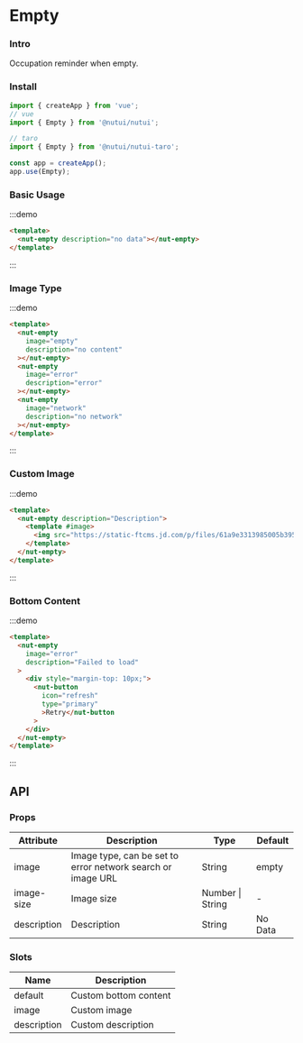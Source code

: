 # Empty

### Intro

Occupation reminder when empty.

### Install

```javascript
import { createApp } from 'vue';
// vue
import { Empty } from '@nutui/nutui';

// taro
import { Empty } from '@nutui/nutui-taro';

const app = createApp();
app.use(Empty);
```

### Basic Usage

:::demo

```html
<template>
  <nut-empty description="no data"></nut-empty>
</template>
```

:::

### Image Type

:::demo

```html
<template>
  <nut-empty
    image="empty"
    description="no content"
  ></nut-empty>
  <nut-empty
    image="error"
    description="error"
  ></nut-empty>
  <nut-empty
    image="network"
    description="no network"
  ></nut-empty>
</template>
```

:::

### Custom Image

:::demo

```html
<template>
  <nut-empty description="Description">
    <template #image>
      <img src="https://static-ftcms.jd.com/p/files/61a9e3313985005b3958672e.png" />
    </template>
  </nut-empty>
</template>
```

:::

### Bottom Content

:::demo

```html
<template>
  <nut-empty
    image="error"
    description="Failed to load"
  >
    <div style="margin-top: 10px;">
      <nut-button
        icon="refresh"
        type="primary"
        >Retry</nut-button
      >
    </div>
  </nut-empty>
</template>
```

:::

## API

### Props

| Attribute   | Description                                                 | Type             | Default |
| ----------- | ----------------------------------------------------------- | ---------------- | ------- |
| image       | Image type, can be set to error network search or image URL | String           | empty   |
| image-size  | Image size                                                  | Number \| String | -       |
| description | Description                                                 | String           | No Data |

### Slots

| Name        | Description           |
| ----------- | --------------------- |
| default     | Custom bottom content |
| image       | Custom image          |
| description | Custom description    |
